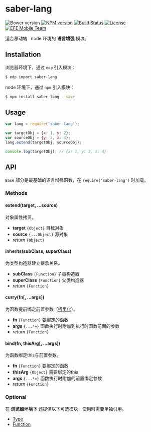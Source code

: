 saber-lang
===

![Bower version](https://img.shields.io/bower/v/saber-lang.svg?style=flat-square) [![NPM version](https://img.shields.io/npm/v/saber-lang.svg?style=flat-square)](https://npmjs.org/package/saber-lang) [![Build Status](https://img.shields.io/travis/ecomfe/saber-lang.svg?style=flat-square)](https://travis-ci.org/ecomfe/saber-lang) [![License](https://img.shields.io/npm/l/saber-lang.svg?style=flat-square)](./LICENSE) [![EFE Mobile Team](https://img.shields.io/badge/EFE-Mobile_Team-blue.svg?style=flat-square)](http://efe.baidu.com)

适合移动端 &nbsp; node 环境的 **语言增强** 模块。

## Installation

浏览器环境下，通过 `edp` 引入模块：

```sh
$ edp import saber-lang
```

node 环境下，通过 `npm` 引入模块：

```sh
$ npm install saber-lang --save
```

## Usage

```js
var lang = require('saber-lang');

var targetObj = {x: 1, y: 2};
var sourceObj = {y: 3, z: 4};
lang.extend(targetObj, sourceObj);

console.log(targetObj); // {x: 1, y: 3, z: 4}
```

## API

`Base` 部分是最基础的语言增强函数，在 `require('saber-lang')` 时加载。

### Methods

#### extend(target, ...source)

对象属性拷贝。

* **target** `{Object}` 目标对象
* **source** `{...Object}` 源对象
* _return_ `{Object}`

#### inherits(subClass, superClass)

为类型构造器建立继承关系。

* **subClass** `{Function}` 子类构造器
* **superClass** `{Function}` 父类构造器
* _return_ `{Function}`

#### curry(fn[, ...args])

为函数提前绑定前置参数（[柯里化](http://en.wikipedia.org/wiki/Currying)）。

* **fn** `{Function}` 要绑定的函数
* **args** `{...*=}` 函数执行时附加到执行时函数前面的参数
* _return_ `{Function}`

#### bind(fn, thisArg[, ...args])

为函数绑定this与前置参数。

* **fn**  `{Function}` 要绑定的函数
* **thisArg** `{Object}` 需要绑定的this
* **args** `{...*=}` 函数执行时附加的前置绑定参数
* _return_ `{Function}`

### Optional

在 **浏览器环境下** 还提供以下可选模块，使用时需要单独引用。

* [Type](./doc/type.md)
* [Function](./doc/function.md)
